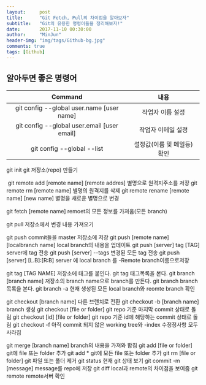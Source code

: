 ```yaml
---
layout:     post
title:      "Git Fetch, Pull의 차이점을 알아보자"
subtitle:   "Git의 유용한 명령어들을 정리해보자!"
date:       2017-11-10 00:30:00
author:     "MinJun"
header-img: "img/tags/Github-bg.jpg"
comments: true
tags: [Github]
---
```






## 알아두면 좋은 명령어

| Command | 내용 | 
| :----------: | :----------: |
| git config --global user.name [user name] |   작업자 이름 설정 |
| git config --global user.email [user email]|   작업자 이메일 설정 |
| git config --global --list | 설정값(이름 및 메일등) 확인|

git init                                                                git 저장소(repo) 만들기
 
﻿
git remote add [remote name] [remote addres]  별명으로 원격지주소를 저장
git remote rm [remote name]                             별명의 원격지를 삭제
git remote rename [remote name] [new name]   별명을 새로운 별명으로 변경
 
git fetch [remote name]                                     remoet의 모든 정보를 가져옴(모든 branch)
 
git pull                                                                저장소에서 변경 내용 가져오기
 
git push                                                                 commit들을 master 저장소에 저장﻿
git push [remote name] [localbranch name] local branch의 내용을 업데이트
git push [server] tag [TAG]                                  server에 tag 전송
git push [server] --tags                                     변경된 모든 tag 전송
git push [server] [L.B]:[R:B]                                server 에 local branch 를
                                                                               -Remote branch이름으로저장
 
git tag [TAG NAME]                                              저장소에 태그를 붙인다.
git tag                                                                  태그목록을 본다.
git branch [branch name]                                   저장소의 branch name으로 branch를 만든다.
git branch                                                           branch 목록을 본다.
git branch -a                                                      현재 생성된 모든 local branch와
                                                                             reomte branch 확인
 
git checkout [branch name]                              다른 브랜치로 전환
git checkout -b [branch name]                         branch 생성
git checkout [file or folder]                            git repo 기준 마지막 commit 상태로 돌림
git checkout [id] [file or folder]                     git repo 기준 id에 해당하는 commit 상태로 돌림
git checkout -f              아직 commit 되지 않은 working tree와 -index 수정정사항 모두 사라짐
 
git merge [branch name]                                 branch의 내용을 가져와 합침
git add [file or folder]                                   git에 file 또는 folder 추가
git add *                                                           git에 모든 file 또는 folder 추가
git rm [file or folder]                                     git 파일 또는 폴더 제거
git status                                                         현재 git 상태 보기
git commit -m [message]                                message를 repo에 저장
git diff                                                             local과 remote의 차이점을 보여줌
git remote                                                        remote서버 확인
